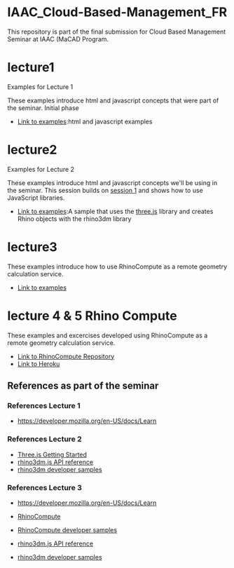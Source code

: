 # IAAC_Cloud-Based-Management_FR
This repository is part of the final submission for Cloud Based Management Seminar at IAAC (MaCAD Program.


# lecture1

Examples for Lecture 1

These examples introduce html and javascript concepts that were part of the seminar. Initial phase

- [Link to examples](https://fromero8706.github.io/lecture1/):html and javascript examples

# lecture2

Examples for Lecture 2

These examples introduce html and javascript concepts we'll be using in the seminar. This session builds on [session 1](https://github.com/iaac-macad-s1/lecture1) and shows how to use JavaScript libraries.

- [Link to examples](https://fromero8706.github.io/lecture2/):A sample that uses the [three.js](https://threejs.org) library and creates Rhino objects with the rhino3dm library 


# lecture3

These examples introduce how to use RhinoCompute as a remote geometry calculation service.

- [Link to examples](http://127.0.0.1:5502/Lecture3/example1/index.html)


# lecture 4 & 5 Rhino Compute

These examples and excercises developed using  RhinoCompute as a remote geometry calculation service.

- [Link to RhinoCompute Repository](https://github.com/Fromero8706/compute.rhino3d.appserver)
- [Link to Heroku](https://iaacappserver.herokuapp.com/examples/rubikcube/)



## References as part of the seminar


### References Lecture 1

- https://developer.mozilla.org/en-US/docs/Learn

### References Lecture 2

- [Three.js Getting Started](https://threejs.org/docs/index.html#manual/en/introduction/Creating-a-scene)
- [rhino3dm.js API reference](https://mcneel.github.io/rhino3dm/javascript/api/index.html)
- [rhino3dm developer samples](https://github.com/mcneel/rhino-developer-samples/tree/7/rhino3dm)

### References Lecture 3

- https://developer.mozilla.org/en-US/docs/Learn

- [RhinoCompute](https://developer.rhino3d.com/guides/#compute)
- [RhinoCompute developer samples](https://github.com/mcneel/rhino-developer-samples/tree/7/compute)
- [rhino3dm.js API reference](https://mcneel.github.io/rhino3dm/javascript/api/index.html)
- [rhino3dm developer samples](https://github.com/mcneel/rhino-developer-samples/tree/7/rhino3dm)
